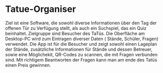 # Tatue-Organiser

Ziel ist eine Software, die sowohl diverse Informationen über den Tag der offenen Tür zu Verfügung 
stellt, als auch ein Suchspiel, das ein Quiz beinhaltet. Zielgruppe sind Besucher des TaTüs. 
Die Oberfläche am Desktop-PC wird zum Eintragen diverser Daten ( Stände, Schüler, Fragen) verwendet.
Die App ist für die Besucher und zeigt sowohl einen Lageplan der Stände, zusätzliche Informationen für Stände  und dessen Betreuer, 
sowie eine Möglichekit, QR-Codes zu scannen, die mit Fragen verbunden sind. Mit richtigem Beantworten der Fragen kann man am ende des Tatüs einen Preis gewinnen.
